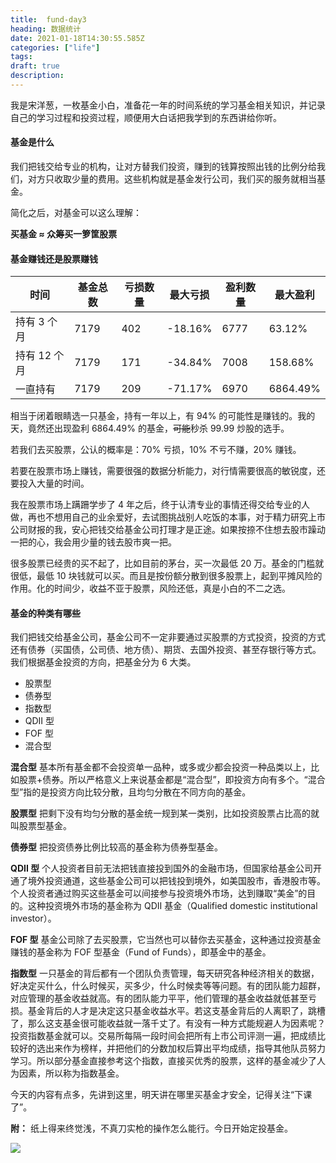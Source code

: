 ```yaml
---
title:  fund-day3
heading: 数据统计
date: 2021-01-18T14:30:55.585Z
categories: ["life"]
tags: 
draft: true
description: 
---
```


我是宋洋葱，一枚基金小白，准备花一年的时间系统的学习基金相关知识，并记录自己的学习过程和投资过程，顺便用大白话把我学到的东西讲给你听。

#### 基金是什么

我们把钱交给专业的机构，让对方替我们投资，赚到的钱算按照出钱的比例分给我们，对方只收取少量的费用。这些机构就是基金发行公司，我们买的服务就相当基金。

简化之后，对基金可以这么理解：

**买基金 ≈ 众筹买一箩筐股票**


#### 基金赚钱还是股票赚钱

| 时间   | 基金总数  |  亏损数量   |  最大亏损   | 盈利数量    | 最大盈利
| --- | --- | --- | --- | --- |--- |
|  持有 3 个月   |  7179   |  402   |  -18.16%   |  6777  |63.12% 
|  持有 12 个月   |  7179   |  171   |   	-34.84%  |  7008   | 158.68%
|  一直持有   |   7179  |  209   |  -71.17%   |   6970  | 6864.49%

相当于闭着眼睛选一只基金，持有一年以上，有 94% 的可能性是赚钱的。我的天，竟然还出现盈利 6864.49% 的基金，~~可能~~秒杀 99.99 炒股的选手。

若我们去买股票，公认的概率是：70% 亏损，10% 不亏不赚，20% 赚钱。

若要在股票市场上赚钱，需要很强的数据分析能力，对行情需要很高的敏锐度，还要投入大量的时间。

我在股票市场上蹒跚学步了 4  年之后，终于认清专业的事情还得交给专业的人做，再也不想用自己的业余爱好，去试图挑战别人吃饭的本事，对于精力研究上市公司财报的我，安心把钱交给基金公司打理才是正途。如果按捺不住想去股市躁动一把的心，我会用少量的钱去股市爽一把。


很多股票已经贵的买不起了，比如目前的茅台，买一次最低 20 万。基金的门槛就很低，最低 10 块钱就可以买。而且是按份额分散到很多股票上，起到平摊风险的作用。化的时间少，收益不亚于股票，风险还低，真是小白的不二之选。


#### 基金的种类有哪些

我们把钱交给基金公司，基金公司不一定非要通过买股票的方式投资，投资的方式还有债券（买国债，公司债、地方债）、期货、去国外投资、甚至存银行等方式。我们根据基金投资的方向，把基金分为 6 大类。

- 股票型
- 债券型
- 指数型
- QDII 型
- FOF 型
- 混合型


**混合型**
基本所有基金都不会投资单一品种，或多或少都会投资一种品类以上，比如股票+债券。所以严格意义上来说基金都是“混合型”，即投资方向有多个。“混合型”指的是投资方向比较分散，且均匀分散在不同方向的基金。


**股票型**
把剩下没有均匀分散的基金统一规到某一类别，比如投资股票占比高的就叫股票型基金。

**债券型**
把投资债券比例比较高的基金称为债券型基金。

**QDII 型**
个人投资者目前无法把钱直接投到国外的金融市场，但国家给基金公司开通了境外投资通道，这些基金公司可以把钱投到境外，如美国股市，香港股市等。个人投资者通过购买这些基金可以间接参与投资境外市场，达到赚取“美金”的目的。这种投资境外市场的基金称为 QDII 基金（Qualified domestic institutional investor）。

**FOF 型**
基金公司除了去买股票，它当然也可以替你去买基金，这种通过投资基金赚钱的基金称为 FOF 型基金（Fund of Funds），即基金中的基金。

**指数型**
一只基金的背后都有一个团队负责管理，每天研究各种经济相关的数据，好决定买什么，什么时候买，买多少，什么时候卖等等问题。有的团队能力超群，对应管理的基金收益就高。有的团队能力平平，他们管理的基金收益就低甚至亏损。基金背后的人才是决定这只基金收益水平。若这支基金背后的人离职了，跳槽了，那么这支基金很可能收益就一落千丈了。有没有一种方式能规避人为因素呢？投资指数基金就可以。交易所每隔一段时间会把所有上市公司评测一遍，把成绩比较好的选出来作为榜样，并把他们的分数加权后算出平均成绩，指导其他队员努力学习。所以部分基金直接参考这个指数，直接买优秀的股票，这样的基金减少了人为因素，所以称为指数基金。




今天的内容有点多，先讲到这里，明天讲在哪里买基金才安全，记得关注“下课了”。


**附：**
纸上得来终觉浅，不真刀实枪的操作怎么能行。今日开始定投基金。

![](https://gitee.com/smile365/blogimg/raw/master/sxy91/1611069308679.png)



